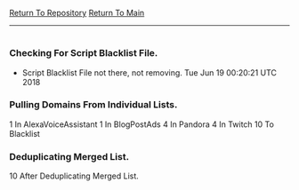 [Return To Repository](https://github.com/deathbybandaid/piholeparser/)
[Return To Main](https://github.com/deathbybandaid/piholeparser/blob/master/RecentRunLogs/Mainlog.md)
____________________________________
# 
### Checking For Script Blacklist File.
* Script Blacklist File not there, not removing. Tue Jun 19 00:20:21 UTC 2018
### Pulling Domains From Individual Lists.
1 In AlexaVoiceAssistant
1 In BlogPostAds
4 In Pandora
4 In Twitch
10 To Blacklist
### Deduplicating Merged List.
10 After Deduplicating Merged List.
